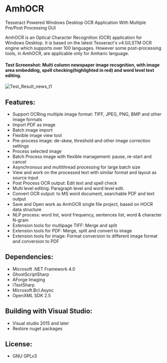 # AmhOCR
Tesseract Powered Windows Desktop OCR Application With Multiple Pre/Post Processing GUI

AmhOCR is an Optical Character Recognition (OCR) application for Windows Desktop. It is based on the latest Tesseract's v4.0/LSTM OCR engine which supports over 100 languages. However some post-processing tools, in AmhOCR, are applicable only for Amharic language.

#### Test Screenshot: Multi column newspaper image recognition, with image area embedding, spell checking(highlighted in red) and word level text editing.

![Test_Result_news_t1](https://user-images.githubusercontent.com/57003323/69315187-ff60cf00-0c46-11ea-84f4-6267a8bcbe1b.png)

## Features:
- Support OCRing multiple image format: TIFF, JPEG, PNG, BMP and other image formats
- Import PDF as image
- Batch image import
- Flexible image view tool
- Pre-process image: de-skew, threshold and other image correction settings
- Process selected image
- Batch Process image with flexible management: pause, re-start and cancel 
- Asynchronous and multithread processing for large batch size
- View and work on the processed text with similar format and layout as source input
- Post Process OCR output: Edit text and spell check
- Multi level editing: Paragraph level and word level edit. 
- Convert OCR output: to MS word document, searchable PDF and text output
- Save and Open work as AmhOCR single file project, based on HOCR data structure
- NLP process: word list, word frequency, sentences list, word & character N-gram 
- Extension tools for multipage TIFF: Merge and split
- Extension tools for PDF: Merge, split and convert to image
- Extension tools for image: Format conversion to different image format and conversion to PDF

## Dependencies:
 - Microsoft .NET Framework 4.0  
 - GhostScriptSharp
 - AForge Imaging
 - iTextSharp
 - Microsoft.Bcl.Async
 - OpenXML SDK 2.5
 
## Building with Visual Studio:
- Visual studio 2015 and later
- Restore nuget packages

 ## License:
 - GNU GPLv3
 
